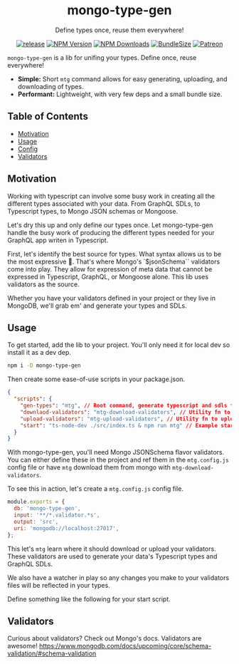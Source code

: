 <h1 align="center">mongo-type-gen</h1>

<div align="center" dir="auto">

Define types once, reuse them everywhere!

[![release](https://github.com/PaulSavignano/mongo-type-gen/actions/workflows/release.yaml/badge.svg)](https://github.com/PaulSavignano/mongo-type-gen/actions/workflows/release.yaml)
[![NPM Version](https://img.shields.io/npm/v/mongo-type-gen.svg?style=flat)](https://www.npmjs.com/package/mongo-type-gen)
[![NPM Downloads](https://img.shields.io/npm/dm/mongo-type-gen.svg?style=flat)](https://npmcharts.com/compare/mongo-type-gen?minimal=true)
[![BundleSize](https://img.shields.io/bundlephobia/minzip/mongo-type-gen.svg)](https://bundlephobia.com/result?p=mongo-type-gen)
[![Patreon](https://img.shields.io/badge/patreon-support%20the%20author-blue.svg)](https://www.patreon.com/PaulSavignano)

</div>

`mongo-type-gen` is a lib for unifing your types. Define once, reuse everywhere!

- **Simple:** Short `mtg` command allows for easy generating, uploading, and downloading of types.
- **Performant:** Lightweight, with very few deps and a small bundle size.

## Table of Contents

- [Motivation](#motivation)
- [Usage](#usage)
- [Config](#config)
- [Validators](#validators)

## Motivation

Working with typescript can involve some busy work in creating all the different types associated with your data. From GraphQL SDLs, to Typescript types, to Mongo JSON schemas or Mongoose.

Let's dry this up and only define our types once. Let mongo-type-gen handle the busy work of producing the different types needed for your GraphQL app writen in Typescript.

First, let's identify the best source for types. What syntax allows us to be the most expressive 🤔. That's where Mongo's `$jsonSchema`` validators come into play. They allow for expression of meta data that cannot be expressed in Typescript, GraphQL, or Mongoose alone. This lib uses validators as the source.

Whether you have your validators defined in your project or they live in MongoDB, we'll grab em' and generate your types and SDLs.

## Usage

To get started, add the lib to your project. You'll only need it for local dev so install it as a dev dep.

```bash
npm i -D mongo-type-gen
```

Then create some ease-of-use scripts in your package.json.

```json
{
  "scripts": {
    "gen-types": "mtg", // Root command, generate typescript and sdls from your **.validators.ts files
    "downlaod-validators": "mtg-download-validators", // Utility fn to grag your validators from Mongo
    "upload-validators": "mtg-upload-validators", // Utility fn to upload your local validators to Mongo
    "start": "ts-node-dev ./src/index.ts & npm run mtg" // Example start scripts
  }
}
```

With mongo-type-gen, you'll need Mongo JSONSchema flavor validators. You can either define these in the project and ref them in the `mtg.config.js` config file or have `mtg` download them from mongo with `mtg-download-validators`.

To see this in action, let's create a `mtg.config.js` config file.

```js
module.exports = {
  db: 'mongo-type-gen',
  input: '**/*.validator.*s',
  output: 'src',
  uri: 'mongodb://localhost:27017',
};
```

This let's `mtg` learn where it should download or upload your validators. These validators are used to generate your data's Typescript types and GraphQL SDLs.

We also have a watcher in play so any changes you make to your validators files will be reflected in your types.

Define something like the following for your start script.

## Validators

Curious about validators? Check out Mongo's docs. Validators are awesome!
https://www.mongodb.com/docs/upcoming/core/schema-validation/#schema-validation
